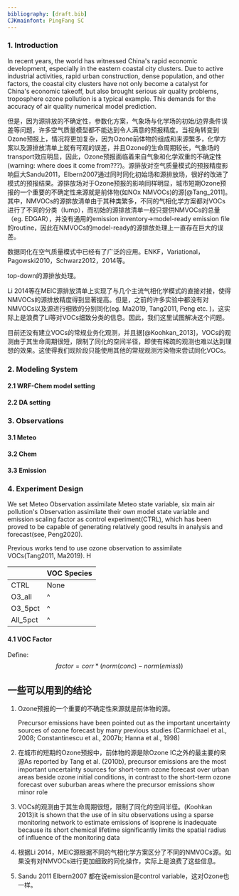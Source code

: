 ```yaml
---
bibliography: [draft.bib]
CJKmainfont: PingFang SC
---
```


### 1. Introduction

In recent years, the world has witnessed China's rapid economic development, especially in the eastern coastal city clusters. Due to active industrial activities, rapid urban construction, dense population, and other factors, the coastal city clusters have not only become a catalyst for China's economic takeoff, but also brought serious air quality problems,  troposphere ozone pollution is a typical example. This demands for the accuracy of air quality numerical model prediction.

但是，因为源排放的不确定性，参数化方案，气象场与化学场的初始/边界条件误差等问题，许多空气质量模型都不能达到令人满意的预报精度。当视角转变到Ozone预报上，情况将更加复杂，因为Ozone前体物的组成和来源繁多，化学方案以及源排放清单上就有可观的误差，并且Ozone的生命周期较长，气象场的transport效应明显，因此，Ozone预报面临着来自气象和化学双重的不确定性(warning: where does it come from???)。源排放对空气质量模式的预报精度影响巨大Sandu2011，Elbern2007通过同时同化初始场和源排放场，很好的改进了模式的预报结果。源排放场对于Ozone预报的影响同样明显，城市短期Ozone预报的一个重要的不确定性来源就是前体物(如NOx NMVOCs)的源[@Tang_2011]。其中，NMVOCs的源排放清单由于其种类繁多，不同的气相化学方案都对VOCs进行了不同的分类（lump），而初始的源排放清单一般只提供NMVOCs的总量（eg. EDGAR），并没有通用的emission inventory->model-ready emission file的routine，因此在NMVOCs的model-ready的源排放处理上一直存在巨大的误差。

数据同化在空气质量模式中已经有了广泛的应用。ENKF，Variational，Pagowski2010，Schwarz2012，2014等。

top-down的源排放处理。

Li 2014等在MEIC源排放清单上实现了与几个主流气相化学模式的直接对接，使得NMVOCs的源排放精度得到显著提高。但是，之前的许多实验中都没有对NMVOCs以及源进行细致的分别同化(eg. Ma2019, Tang2011, Peng etc. )，这实际上是浪费了Li等对VOCs细致分类的信息。因此，我们这里试图解决这个问题。

目前还没有建立VOCs的常规业务化观测，并且据[@Koohkan_2013]，VOCs的观测由于其生命周期很短，限制了同化的空间半径，即使有稀疏的观测也难以达到理想的效果。这使得我们现阶段只能使用其他的常规观测污染物来尝试同化VOCs。

### 2. Modeling System

#### 2.1 WRF-Chem model setting

#### 2.2 DA setting

### 3. Observations

#### 3.1 Meteo

#### 3.2 Chem

#### 3.3 Emission

####  

### 4. Experiment Design

We set Meteo Observation assimilate Meteo state variable, six main air pollution's Observation assimilate their own model state variable and emission scaling factor as control experiment(CTRL), which has been proved to be capable of  generating relatively good results in analysis and forecast(see, Peng2020). 

Previous works tend to use ozone observation to assimilate VOCs(Tang2011, Ma2019). H

|          | VOC Species |
| -------- | ----------- |
| CTRL     | None        |
| O3_all   | ^           |
| O3_5pct  | ^           |
| All_5pct | ^           |

#### 4.1 VOC Factor

Define:
$$
factor = corr*(norm(conc)-norm(emiss))
$$


## 一些可以用到的结论

1. Ozone预报的一个重要的不确定性来源就是前体物的源。

   Precursor emissions have been pointed out as the important uncertainty sources of ozone forecast by many previous studies (Carmichael et al., 2008; Constantinescu et al., 2007b; Hanna et al., 1998)

2. 在城市的短期的Ozone预报中，前体物的源是除Ozone IC之外的最主要的来源As reported by Tang et al. (2010b), precursor emissions are the most important uncertainty sources for short-term ozone forecast over urban areas beside ozone initial conditions, in contrast to the short-term ozone forecast over suburban areas where the precursor emissions show minor role

3. VOCs的观测由于其生命周期很短，限制了同化的空间半径。(Koohkan 2013)it is shown that the use of in situ observations using a sparse monitoring network to estimate emissions of isoprene is inadequate because its short chemical lifetime significantly limits the spatial radius of influence of the monitoring data

4. 根据Li 2014，MEIC源根据不同的气相化学方案区分了不同的NMVOCs源。如果没有对NMVOCs进行更加细致的同化操作，实际上是浪费了这些信息。

5. Sandu 2011 Elbern2007 都在说emission是control variable，这对Ozone也一样。
